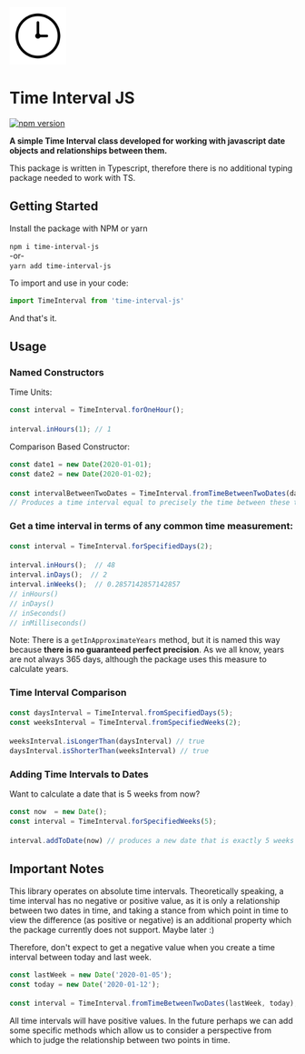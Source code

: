 <img src="/assets/clock.png" width=100/>

# Time Interval JS
[![npm version](https://badge.fury.io/js/time-interval-js.svg)](https://badge.fury.io/js/time-interval-js) 

**A simple Time Interval class developed for working with javascript date objects and relationships between them.**

This package is written in Typescript, therefore there is no additional typing package needed to work with TS.

## Getting Started

Install the package with NPM or yarn 
   
`npm i time-interval-js`   
-or-  
`yarn add time-interval-js` 

To import and use in your code:
```js
import TimeInterval from 'time-interval-js'
```

And that's it.

## Usage

### Named Constructors  
Time Units:
```js
const interval = TimeInterval.forOneHour();

interval.inHours(1); // 1
```
Comparison Based Constructor:
```js
const date1 = new Date(2020-01-01);
const date2 = new Date(2020-01-02);

const intervalBetweenTwoDates = TimeInterval.fromTimeBetweenTwoDates(date1, date2);
// Produces a time interval equal to precisely the time between these two dates.

```

### Get a time interval in terms of any common time measurement:
```js
const interval = TimeInterval.forSpecifiedDays(2);

interval.inHours();  // 48
interval.inDays();  // 2
interval.inWeeks();  // 0.2857142857142857
// inHours()
// inDays()
// inSeconds()
// inMilliseconds()
```
Note: There is a `getInApproximateYears` method, but it is named this way because **there is no guaranteed perfect precision**. As we all know, years are not always 365 days, although the package uses this measure to calculate years.


### Time Interval Comparison
```js
const daysInterval = TimeInterval.fromSpecifiedDays(5);
const weeksInterval = TimeInterval.fromSpecifiedWeeks(2);

weeksInterval.isLongerThan(daysInterval) // true
daysInterval.isShorterThan(weeksInterval) // true
```

### Adding Time Intervals to Dates  
Want to calculate a date that is 5 weeks from now?
```js
const now  = new Date();
const interval = TimeInterval.forSpecifiedWeeks(5);

interval.addToDate(now) // produces a new date that is exactly 5 weeks from the provided date.
```


## Important Notes
This library operates on absolute time intervals. Theoretically speaking, a time interval has no negative or positive value, as it is only a relationship between two dates in time, and taking a stance from which point in time to view the difference (as positive or negative) is an additional property which the package currently does not support. Maybe later :) 

Therefore, don't expect to get a negative value when you create a time interval between today and last week. 

```js
const lastWeek = new Date('2020-01-05');
const today = new Date('2020-01-12');

const interval = TimeInterval.fromTimeBetweenTwoDates(lastWeek, today);
```

All time intervals will have positive values. In the future perhaps we can add some specific methods
which allow us to consider a perspective from which to judge the relationship between two points in time.
